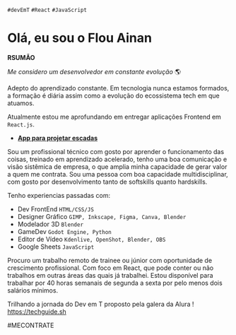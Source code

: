 `#devEmT` `#React` `#JavaScript`
# Olá, eu sou o Flou Ainan #
**RSUMÃO**

*Me considero um desenvolvedor em constante evolução* 🌎 

Adepto do aprendizado constante. Em tecnologia nunca estamos formados, a formação é diária assim como a evolução do ecossistema tech em que atuamos.

Atualmente estou me aprofundando em entregar aplicações Frontend em `React.js`.
- **[App para projetar escadas](https://github.com/flou-ainan/app-escadas-codeart#app-para-projetar-escadas)**

Sou um profissional técnico com gosto por aprender o funcionamento das coisas, treinado em aprendizado acelerado, tenho uma boa comunicação e visão sistêmica de empresa, o que amplia minha capacidade de gerar valor a quem me contrata. Sou uma pessoa com boa capacidade multidisciplinar, com gosto por desenvolvimento tanto de softskills quanto hardskills.

Tenho experiencias passadas com:
- Dev FrontEnd `HTML/CSS/JS`
- Designer Gráfico `GIMP, Inkscape, Figma, Canva, Blender`
- Modelador 3D `Blender`
- GameDev `Godot Engine, Python`
- Editor de Vídeo `Kdenlive, OpenShot, Blender, OBS`
- Google Sheets `JavaScript`

Procuro um trabalho remoto de trainee ou júnior com oportunidade de crescimento profissional. Com foco em React, que pode conter ou não trabalhos  em outras áreas  das quais já trabalhei. Estou disponível para trabalhar por 40 horas semanais de segunda a sexta por pelo menos dois salários mínimos.


Trilhando a jornada do Dev em T proposto pela galera da Alura !
https://techguide.sh

#MECONTRATE
